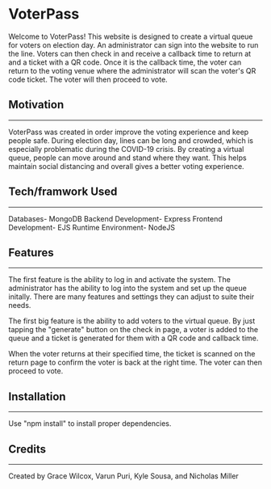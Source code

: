 # VoterPass
Welcome to VoterPass! This website is designed to create a virtual queue for voters on election day. An administrator can sign into the website to run the line. Voters can then check in and receive a callback time to return at and a ticket with a QR code. Once it is the callback time, the voter can return to the voting venue where the administrator will scan the voter's QR code ticket. The voter will then proceed to vote. 

## Motivation
---
VoterPass was created in order improve the voting experience and keep people safe. During election day, lines can be long and crowded, which is especially problematic during the COVID-19 crisis. By creating a virtual queue, people can move around and stand where they want. This helps maintain social distancing and overall gives a better voting experience.

## Tech/framwork Used
---
Databases- MongoDB
Backend Development- Express
Frontend Development- EJS
Runtime Environment- NodeJS

## Features
---
The first feature is the ability to log in and activate the system. The administrator has the ability to log into the system and set up the queue initally. There are many features and settings they can adjust to suite their needs.

The first big feature is the ability to add voters to the virtual queue. By just tapping the "generate" button on the check in page, a voter is added to the queue and a ticket is generated for them with a QR code and callback time.

When the voter returns at their specified time, the ticket is scanned on the return page to confirm the voter is back at the right time. The voter can then proceed to vote.

## Installation
---
Use "npm install" to install proper dependencies. 

## Credits
---
Created by Grace Wilcox, Varun Puri, Kyle Sousa, and Nicholas Miller

